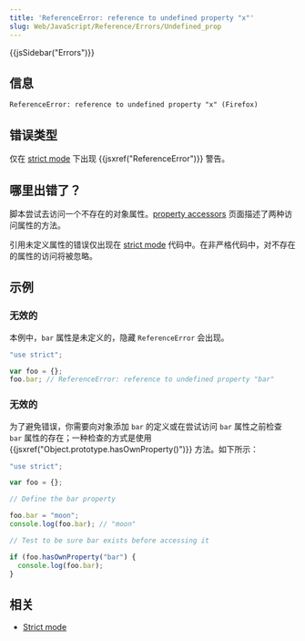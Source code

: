```yaml
---
title: 'ReferenceError: reference to undefined property "x"'
slug: Web/JavaScript/Reference/Errors/Undefined_prop
---
```


{{jsSidebar("Errors")}}

## 信息

```plain
ReferenceError: reference to undefined property "x" (Firefox)
```

## 错误类型

仅在 [strict mode](/zh-CN/docs/Web/JavaScript/Reference/Strict_mode) 下出现 {{jsxref("ReferenceError")}} 警告。

## 哪里出错了？

脚本尝试去访问一个不存在的对象属性。[property accessors](/zh-CN/docs/Web/JavaScript/Reference/Operators/Property_accessors) 页面描述了两种访问属性的方法。

引用未定义属性的错误仅出现在 [strict mode](/zh-CN/docs/Web/JavaScript/Reference/Strict_mode) 代码中。在非严格代码中，对不存在的属性的访问将被忽略。

## 示例

### 无效的

本例中，`bar` 属性是未定义的，隐藏 `ReferenceError` 会出现。

```js example-bad
"use strict";

var foo = {};
foo.bar; // ReferenceError: reference to undefined property "bar"
```

### 无效的

为了避免错误，你需要向对象添加 `bar` 的定义或在尝试访问 `bar` 属性之前检查 `bar` 属性的存在；一种检查的方式是使用 {{jsxref("Object.prototype.hasOwnProperty()")}} 方法。如下所示：

```js example-good
"use strict";

var foo = {};

// Define the bar property

foo.bar = "moon";
console.log(foo.bar); // "moon"

// Test to be sure bar exists before accessing it

if (foo.hasOwnProperty("bar") {
  console.log(foo.bar);
}
```

## 相关

- [Strict mode](/zh-CN/docs/Web/JavaScript/Reference/Strict_mode)
